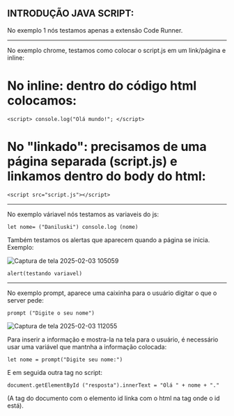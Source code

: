 ## INTRODUÇÃO JAVA SCRIPT:
 
 No exemplo 1 nós testamos apenas a extensão Code Runner.
<hr>
No exemplo chrome, testamos como colocar o script.js em um link/página e inline:


# No inline: dentro do código html colocamos:

```<script> console.log("Olá mundo!"; </script>```


# No "linkado": precisamos de uma página separada (script.js) e linkamos dentro do body do html:

```<script src="script.js"></script>```
<hr>

No exemplo váriavel nós testamos as variaveis do js:

```let nome= ("Daniluski") console.log (nome)```

Também testamos os alertas que aparecem quando a página se inicia. Exemplo:

![Captura de tela 2025-02-03 105059](https://github.com/user-attachments/assets/9d7baddf-38bf-49ed-8bec-df1b3fee5842)

```alert(testando variavel)```

<hr>

No exemplo prompt, aparece uma caixinha para o usuário digitar o que o server pede:

```prompt ("Digite o seu nome")```

![Captura de tela 2025-02-03 112055](https://github.com/user-attachments/assets/e95cfbab-d423-4813-8e67-ae826d149636)

Para inserir a informação e mostra-la na tela para o usuário, é necessário usar uma variável que mantnha a informação colocada:

```let nome = prompt("Digite seu nome:")```

E em seguida outra tag no script:

```document.getElementById ("resposta").innerText = "Olá " + nome + "."```

(A tag do documento com o elemento id linka com o html na tag onde o id está).